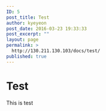```yaml
---
ID: 5
post_title: Test
author: kyeyeon
post_date: 2016-03-23 19:33:33
post_excerpt: ""
layout: page
permalink: >
  http://130.211.130.103/docs/test/
published: true
---
```

# Test
This is test
